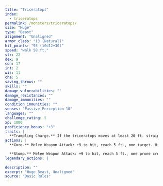 ```yaml
---
title: "Triceratops"
index:
  - triceratops
permalink: /monsters/triceratops/
size: "Huge"
type: "Beast"
alignment: "Unaligned"
armor_class: "13 (Natural)"
hit_points: "95 (10d12+30)"
speed: "walk 50 ft."
str: 22
dex: 9
con: 17
int: 2
wis: 11
cha: 5
saving_throws: ""
skills: ""
damage_vulnerabilities: ""
damage_resistances: ""
damage_immunities: ""
condition_immunities: ""
senses: "Passive Perception 10"
languages: ""
challenge_rating: 5
xp: 1800
proficiency_bonus: "+3"
traits: |
  **Trampling Charge.** If the triceratops moves at least 20 ft. straight toward a creature and then hits it with a gore attack on the same turn, that target must succeed on a DC 13 Strength saving throw or be knocked prone. If the target is prone, the triceratops can make one stomp attack against it as a bonus action.
actions: |
  **Gore.** Melee Weapon Attack: +9 to hit, reach 5 ft., one target. Hit: 24 (4d8 + 6) piercing damage.

  **Stomp.** Melee Weapon Attack: +9 to hit, reach 5 ft., one prone creature. Hit: 22 (3d10 + 6) bludgeoning damage  
legendary_actions: |
  
description: ""
excerpt: "Huge Beast, Unaligned"
source: "Basic Rules"
---
```

